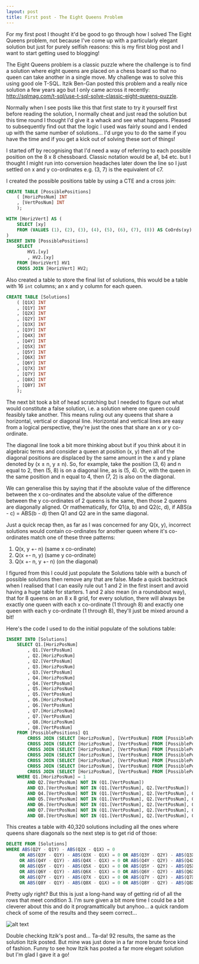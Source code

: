 ```yaml
---
layout: post
title: First post - The Eight Queens Problem
---
```


For my first post I thought it'd be good to go through how I solved The Eight Queens problem, not because I've come up with a particularly elegant solution but just for purely selfish reasons: this is my first blog post and I want to start getting used to blogging!

The Eight Queens problem is a classic puzzle where the challenge is to find a solution where eight queens are placed on a chess board so that no queen can take another in a single move. My challenge was to solve this using good ole T-SQL. Itzik Ben-Gan posted this problem and a really nice solution a few years ago but I only came across it recently: <http://sqlmag.com/t-sql/use-t-sql-solve-classic-eight-queens-puzzle>.

Normally when I see posts like this that first state to try it yourself first before reading the solution, I normally cheat and just read the solution but this time round I thought I'd give it a whack and see what happens. Pleased to subsequently find out that the logic I used was fairly sound and I ended up with the same number of solutions... I'd urge you to do the same if you have the time and if you get a kick out of solving these sort of things!

I started off by recognising that I'd need a way of referring to each possible position on the 8 x 8 chessboard. Classic notation would be a1, b4 etc. but I thought I might run into conversion headaches later down the line so I just settled on x and y co-ordinates e.g. (3, 7) is the equivalent of c7.

I created the possible positions table by using a CTE and a cross join:

```SQL
CREATE TABLE [PossiblePositions]
	( [HorizPosNum] INT
	, [VertPosNum] INT
	);

WITH [HorizVert] AS (
	SELECT [xy]
	FROM (VALUES (1), (2), (3), (4), (5), (6), (7), (8)) AS CoOrds(xy) 
) 
INSERT INTO [PossiblePositions]
	SELECT 
		HV1.[xy]
		, HV2.[xy]
	FROM [HorizVert] HV1
	CROSS JOIN [HorizVert] HV2;
```

Also created a table to store the final list of solutions, this would be a table with 16 `int` columns; an x and y column for each queen.

```SQL
CREATE TABLE [Solutions]
	( [Q1X] INT
	, [Q1Y] INT
	, [Q2X] INT
	, [Q2Y] INT
	, [Q3X] INT
	, [Q3Y] INT
	, [Q4X] INT
	, [Q4Y] INT
	, [Q5X] INT
	, [Q5Y] INT
	, [Q6X] INT
	, [Q6Y] INT
	, [Q7X] INT
	, [Q7Y] INT
	, [Q8X] INT
	, [Q8Y] INT
	);
```

The next bit took a bit of head scratching but I needed to figure out what would constitute a false solution, i.e. a solution where one queen could feasibly take another. This means ruling out any queens that share a horizontal, vertical or diagonal line. Horizontal and vertical lines are easy from a logical perspective, they're just the ones that share an x or y co-ordinate. 

The diagonal line took a bit more thinking about but if you think about it in algebraic terms and consider a queen at position (x, y) then all of the diagonal positions are displaced by the same amount in the x and y plane denoted by (x ± n, y ± n). So, for example, take the position (3, 6) and n equal to 2, then (5, 8) is on a diagonal line, as is (5, 4). Or, with the queen in the same position and n equal to 4, then (7, 2) is also on the diagonal.

We can generalise this by saying that if the absolute value of the difference between the x co-ordinates and the absolute value of the difference between the y co-ordinates of 2 queens is the same, then those 2 queens are diagonally aligned. Or mathematically, for Q1(a, b) and Q2(c, d), if ABS(a - c) = ABS(b - d) then Q1 and Q2 are in the same diagonal.

Just a quick recap then, as far as I was concerned for any Q(x, y), incorrect solutions would contain co-ordinates for another queen where it's co-ordinates match one of these three patterns:
1. Q(x, y +- n) (same x co-ordinate)
2. Q(x +- n, y) (same y co-ordinate)
3. Q(x +- n, y +- n) (on the diagonal)

I figured from this I could just populate the Solutions table with a bunch of possible solutions then remove any that are false. Made a quick backtrack when I realised that I can easily rule out 1 and 2 in the first insert and avoid having a huge table for starters. 1 and 2 also mean (in a roundabout way), that for 8 queens on an 8 x 8 grid, for every solution, there will always be exactly one queen with each x co-ordinate (1 through 8) and exactly one queen with each y co-ordinate (1 through 8), they'll just be mixed around a bit!

Here's the code I used to do the initial populate of the solutions table:

```SQL
INSERT INTO [Solutions]
	SELECT Q1.[HorizPosNum]
		, Q1.[VertPosNum]
		, Q2.[HorizPosNum]
		, Q2.[VertPosNum]
		, Q3.[HorizPosNum]
		, Q3.[VertPosNum]
		, Q4.[HorizPosNum]
		, Q4.[VertPosNum]
		, Q5.[HorizPosNum]
		, Q5.[VertPosNum]
		, Q6.[HorizPosNum]
		, Q6.[VertPosNum]
		, Q7.[HorizPosNum]
		, Q7.[VertPosNum]
		, Q8.[HorizPosNum]
		, Q8.[VertPosNum]
	FROM [PossiblePositions] Q1
		CROSS JOIN (SELECT [HorizPosNum], [VertPosNum] FROM [PossiblePositions] WHERE [HorizPosNum] = 2) Q2
		CROSS JOIN (SELECT [HorizPosNum], [VertPosNum] FROM [PossiblePositions] WHERE [HorizPosNum] = 3) Q3
		CROSS JOIN (SELECT [HorizPosNum], [VertPosNum] FROM [PossiblePositions] WHERE [HorizPosNum] = 4) Q4
		CROSS JOIN (SELECT [HorizPosNum], [VertPosNum] FROM [PossiblePositions] WHERE [HorizPosNum] = 5) Q5
		CROSS JOIN (SELECT [HorizPosNum], [VertPosNum] FROM [PossiblePositions] WHERE [HorizPosNum] = 6) Q6
		CROSS JOIN (SELECT [HorizPosNum], [VertPosNum] FROM [PossiblePositions] WHERE [HorizPosNum] = 7) Q7
		CROSS JOIN (SELECT [HorizPosNum], [VertPosNum] FROM [PossiblePositions] WHERE [HorizPosNum] = 8) Q8
	WHERE Q1.[HorizPosNum] = 1
		AND Q2.[VertPosNum] NOT IN (Q1.[VertPosNum])
		AND Q3.[VertPosNum] NOT IN (Q1.[VertPosNum], Q2.[VertPosNum])
		AND Q4.[VertPosNum] NOT IN (Q1.[VertPosNum], Q2.[VertPosNum], Q3.[VertPosNum])
		AND Q5.[VertPosNum] NOT IN (Q1.[VertPosNum], Q2.[VertPosNum], Q3.[VertPosNum], Q4.[VertPosNum])
		AND Q6.[VertPosNum] NOT IN (Q1.[VertPosNum], Q2.[VertPosNum], Q3.[VertPosNum], Q4.[VertPosNum], Q5.[VertPosNum])
		AND Q7.[VertPosNum] NOT IN (Q1.[VertPosNum], Q2.[VertPosNum], Q3.[VertPosNum], Q4.[VertPosNum], Q5.[VertPosNum], Q6.[VertPosNum])
		AND Q8.[VertPosNum] NOT IN (Q1.[VertPosNum], Q2.[VertPosNum], Q3.[VertPosNum], Q4.[VertPosNum], Q5.[VertPosNum], Q6.[VertPosNum], Q7.[VertPosNum])
```

This creates a table with 40,320 solutions including all the ones where queens share diagonals so the next step is to get rid of those:

```SQL
DELETE FROM [Solutions]
WHERE ABS(Q2Y - Q1Y) - ABS(Q2X - Q1X) = 0
	 OR ABS(Q3Y - Q1Y) - ABS(Q3X - Q1X) = 0 OR ABS(Q3Y - Q2Y) - ABS(Q3X - Q2X) = 0
	 OR ABS(Q4Y - Q1Y) - ABS(Q4X - Q1X) = 0 OR ABS(Q4Y - Q2Y) - ABS(Q4X - Q2X) = 0 OR ABS(Q4Y - Q3Y) - ABS(Q4X - Q3X) = 0
	 OR ABS(Q5Y - Q1Y) - ABS(Q5X - Q1X) = 0 OR ABS(Q5Y - Q2Y) - ABS(Q5X - Q2X) = 0 OR ABS(Q5Y - Q3Y) - ABS(Q5X - Q3X) = 0 OR ABS(Q5Y - Q4Y) - ABS(Q5X - Q4X) = 0
	 OR ABS(Q6Y - Q1Y) - ABS(Q6X - Q1X) = 0 OR ABS(Q6Y - Q2Y) - ABS(Q6X - Q2X) = 0 OR ABS(Q6Y - Q3Y) - ABS(Q6X - Q3X) = 0 OR ABS(Q6Y - Q4Y) - ABS(Q6X - Q4X) = 0 OR ABS(Q6Y - Q5Y) - ABS(Q6X - Q5X) = 0
	 OR ABS(Q7Y - Q1Y) - ABS(Q7X - Q1X) = 0 OR ABS(Q7Y - Q2Y) - ABS(Q7X - Q2X) = 0 OR ABS(Q7Y - Q3Y) - ABS(Q7X - Q3X) = 0 OR ABS(Q7Y - Q4Y) - ABS(Q7X - Q4X) = 0 OR ABS(Q7Y - Q5Y) - ABS(Q7X - Q5X) = 0 OR ABS(Q7Y - Q6Y) - ABS(Q7X - Q6X) = 0
	 OR ABS(Q8Y - Q1Y) - ABS(Q8X - Q1X) = 0 OR ABS(Q8Y - Q2Y) - ABS(Q8X - Q2X) = 0 OR ABS(Q8Y - Q3Y) - ABS(Q8X - Q3X) = 0 OR ABS(Q8Y - Q4Y) - ABS(Q8X - Q4X) = 0 OR ABS(Q8Y - Q5Y) - ABS(Q8X - Q5X) = 0 OR ABS(Q8Y - Q6Y) - ABS(Q8X - Q6X) = 0 OR ABS(Q8Y - Q7Y) - ABS(Q8X - Q7X) = 0

```

Pretty ugly right? But this is just a long-hand way of getting rid of all the rows that meet condition 3. I'm sure given a bit more time I could be a bit cleverer about this and do it programattically but anyhoo... a quick random check of some of the results and they seem correct...

![alt text](http://thenortherndba.github.io/images/8Qs.jpg "Sanity check")

Double checking Itzik's post and... Ta-da! 92 results, the same as the solution Itzik posted. But mine was just done in a far more brute force kind of fashion. Funny to see how Itzik has posted a far more elegant solution but I'm glad I gave it a go!
